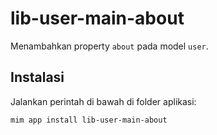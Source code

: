 # lib-user-main-about

Menambahkan property `about` pada model `user`.

## Instalasi

Jalankan perintah di bawah di folder aplikasi:

```
mim app install lib-user-main-about
```
